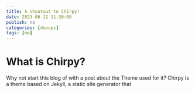 ```yaml
---
title: A shoutout to Chirpy!
date: 2023-06-12 11:30:00
publish: no
categories: [devops]
tags: [me]
---
```


# What is Chirpy?

Why not start this blog of with a post about the Theme used for it? Chirpy is a theme based on Jekyll, a static site generator that 
